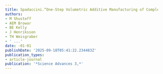 ```yaml
---
title: Spadaccini.“One-Step Volumetric Additive Manufacturing of Complex Polymer Structures.”
authors:
- M Shusteff
- AEM Browar
- BE Kelly
- J Henriksson
- TH Weisgraber
- ' ...'
date: -01-01
publishDate: '2025-09-18T05:41:22.234483Z'
publication_types:
- article-journal
publication: '*Science Advances 3,*'
---
```

